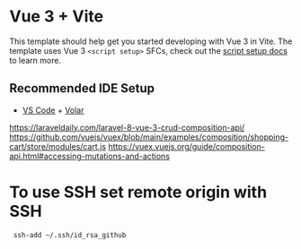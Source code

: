 # Vue 3 + Vite

This template should help get you started developing with Vue 3 in Vite. The template uses Vue 3 `<script setup>` SFCs, check out the [script setup docs](https://v3.vuejs.org/api/sfc-script-setup.html#sfc-script-setup) to learn more.

## Recommended IDE Setup

- [VS Code](https://code.visualstudio.com/) + [Volar](https://marketplace.visualstudio.com/items?itemName=Vue.volar)


https://laraveldaily.com/laravel-8-vue-3-crud-composition-api/
https://github.com/vuejs/vuex/blob/main/examples/composition/shopping-cart/store/modules/cart.js
https://vuex.vuejs.org/guide/composition-api.html#accessing-mutations-and-actions


# To use SSH set remote origin with SSH 
```
 ssh-add ~/.ssh/id_rsa_github
```